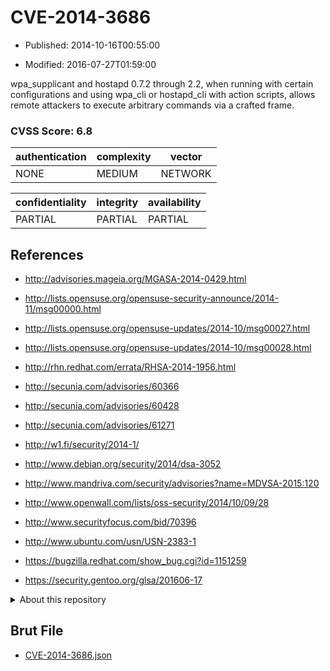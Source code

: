 # CVE-2014-3686

- Published: 2014-10-16T00:55:00

- Modified: 2016-07-27T01:59:00

wpa_supplicant and hostapd 0.7.2 through 2.2, when running with certain configurations and using wpa_cli or hostapd_cli with action scripts, allows remote attackers to execute arbitrary commands via a crafted frame.

### CVSS Score: **6.8**

| authentication | complexity | vector |
| --- | --- | --- |
| NONE | MEDIUM | NETWORK |

| confidentiality | integrity | availability |
| --- | --- | --- |
| PARTIAL | PARTIAL | PARTIAL |

## References

* http://advisories.mageia.org/MGASA-2014-0429.html

* http://lists.opensuse.org/opensuse-security-announce/2014-11/msg00000.html

* http://lists.opensuse.org/opensuse-updates/2014-10/msg00027.html

* http://lists.opensuse.org/opensuse-updates/2014-10/msg00028.html

* http://rhn.redhat.com/errata/RHSA-2014-1956.html

* http://secunia.com/advisories/60366

* http://secunia.com/advisories/60428

* http://secunia.com/advisories/61271

* http://w1.fi/security/2014-1/

* http://www.debian.org/security/2014/dsa-3052

* http://www.mandriva.com/security/advisories?name=MDVSA-2015:120

* http://www.openwall.com/lists/oss-security/2014/10/09/28

* http://www.securityfocus.com/bid/70396

* http://www.ubuntu.com/usn/USN-2383-1

* https://bugzilla.redhat.com/show_bug.cgi?id=1151259

* https://security.gentoo.org/glsa/201606-17

<details>
<summary>About this repository</summary> 

  This repository is part of the project [Live Hack CVE](https://github.com/Live-Hack-CVE). Main website can be found [www.live-hack.org](https://www.live-hack.org) 
  
  Made by [Sn0wAlice](https://github.com/Sn0wAlice) for the people that care about security and need to have a feed of the latest CVEs. Hope you enjoy it, don't forget to star the repo and follow me on [Twitter](https://twitter.com/Sn0wAlice) and [Github](https://github.com/Sn0wAlice). And that is my [personnal website](https://www.alice-snow.me/)

  - [Home Page](https://github.com/Live-Hack-CVE)
  - [Framework](https://github.com/Live-Hack-CVE/cve-framework)
  - [CVE database](https://github.com/Live-Hack-CVE/full_database)
  - [Changelog](https://github.com/Live-Hack-CVE/Changelog)
</details>

## Brut File

* [CVE-2014-3686.json](https://raw.githubusercontent.com/Live-Hack-CVE/full_database/main/cves/2014/CVE-2014-3686.json)


